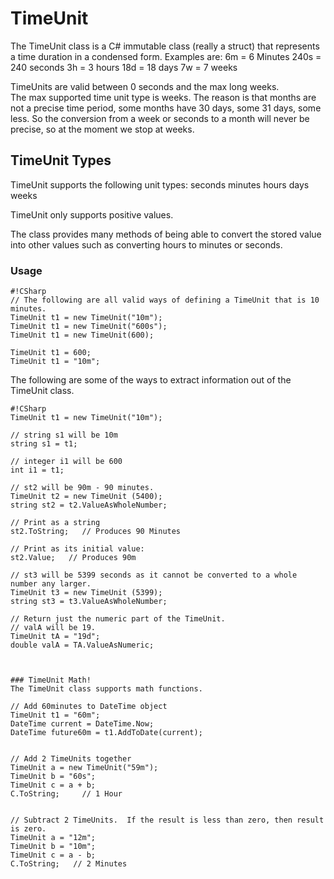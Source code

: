# TimeUnit

The TimeUnit class is a C# immutable class (really a struct) that represents a time duration in a condensed form.  Examples are:
6m   = 6 Minutes
240s = 240 seconds
3h   = 3 hours
18d  = 18 days
7w   = 7 weeks

TimeUnits are valid between 0 seconds and the max long weeks.  
The max supported time unit type is weeks.  The reason is that months are not a precise time period, some months have 30 days, some 31 days, some less.  So the conversion from a week or seconds to a month will never be precise, so at the moment we stop at weeks.  


## TimeUnit Types
TimeUnit supports the following unit types:
seconds
minutes
hours
days
weeks

TimeUnit only supports positive values.  

The class provides many methods of being able to convert the stored value into other values such as converting hours to minutes or seconds.


### Usage

```
#!CSharp
// The following are all valid ways of defining a TimeUnit that is 10 minutes.
TimeUnit t1 = new TimeUnit("10m");
TimeUnit t1 = new TimeUnit("600s");
TimeUnit t1 = new TimeUnit(600);

TimeUnit t1 = 600;
TimeUnit t1 = "10m";

```

The following are some of the ways to extract information out of the TimeUnit class.
```
#!CSharp
TimeUnit t1 = new TimeUnit("10m");

// string s1 will be 10m
string s1 = t1;     

// integer i1 will be 600
int i1 = t1;  

// st2 will be 90m - 90 minutes.
TimeUnit t2 = new TimeUnit (5400);
string st2 = t2.ValueAsWholeNumber;

// Print as a string
st2.ToString;   // Produces 90 Minutes

// Print as its initial value:
st2.Value;   // Produces 90m

// st3 will be 5399 seconds as it cannot be converted to a whole number any larger.
TimeUnit t3 = new TimeUnit (5399);
string st3 = t3.ValueAsWholeNumber;

// Return just the numeric part of the TimeUnit. 
// valA will be 19.
TimeUnit tA = "19d";
double valA = TA.ValueAsNumeric;



### TimeUnit Math!
The TimeUnit class supports math functions.

// Add 60minutes to DateTime object
TimeUnit t1 = "60m";
DateTime current = DateTime.Now;
DateTime future60m = t1.AddToDate(current);


// Add 2 TimeUnits together
TimeUnit a = new TimeUnit("59m");
TimeUnit b = "60s";
TimeUnit c = a + b;
C.ToString;     // 1 Hour


// Subtract 2 TimeUnits.  If the result is less than zero, then result is zero.
TimeUnit a = "12m";
TimeUnit b = "10m";
TimeUnit c = a - b;
C.ToString;   // 2 Minutes



```

